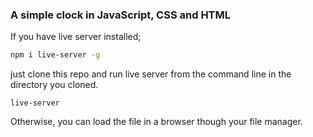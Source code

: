 ### A simple clock in JavaScript, CSS and HTML

If you have live server installed;

```bash
npm i live-server -g
```

just clone this repo and run live server from the command line in the directory you cloned.

```
live-server
```

Otherwise, you can load the file in a browser though your file manager.

